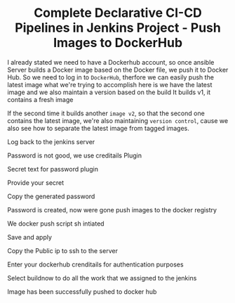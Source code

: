 <div align="center">

# Complete Declarative CI-CD Pipelines in Jenkins Project - Push Images to DockerHub

 
</div>

I already stated we need to have a Dockerhub account, so once ansible Server builds a 
Docker image based on the Docker file, we push it to Docker Hub. So we need to log in to 
`DockerHub`, therfore we can easily push the latest image what we're trying to accomplish 
here is we have the latest image and we also maintain a version based on the build
It builds v1, it contains a fresh image

If the second time it builds another `image v2`, so that the second one contains the latest 
image, we're also maintaining `version control`, cause we also see how to separate the latest image 
from tagged images.

Log back to the jenkins server

Password is not good, we use creditails Plugin

Secret text for password plugin

Provide your secret

Copy the generated password

Password is created, now were gone push images to the docker registry

We docker push script sh intiated

Save and apply 

Copy the Public ip to ssh to the server

Enter your dockerhub crenditails for authentication purposes

Select buildnow to do all the work that we assigned to the jenkins

Image has been successfully pushed to docker hub






